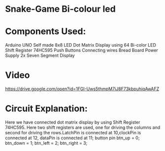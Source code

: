 # Snake-Game Bi-colour led

# Components Used:
Arduino UNO
Self made 8x8 LED Dot Matrix Display using 64 Bi-color LED
Shift Register 74HC595
Push Buttons
Connecting wires
Bread Board
Power Supply
2x Seven Segment Display

# Video
https://drive.google.com/open?id=1FGI-Uws5thmpM7iJ8F73kbpuhiqAwAFZ

# Circuit Explanation:
Here we have connected dot matrix display by using Shift Register 74HC595. Here two shift registers are used, one for driving the columns and second for driving the rows.LatchPin is connected at 10,clockPin is connected at 12, dataPin is connected at 11;
button pin
 btn_up = 0;
 btn_down = 1;
 btn_left = 2;
 btn_right = 3;



